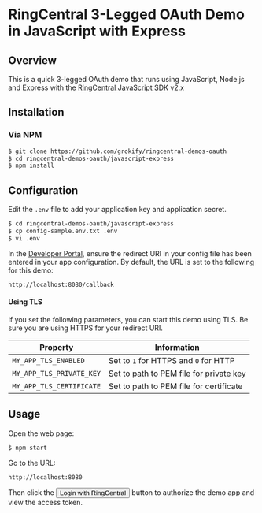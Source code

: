 RingCentral 3-Legged OAuth Demo in JavaScript with Express
==========================================================

## Overview

This is a quick 3-legged OAuth demo that runs using JavaScript, Node.js and Express with the [RingCentral JavaScript SDK](https://github.com/ringcentral/ringcentral-js) v2.x

## Installation

### Via NPM

```bash
$ git clone https://github.com/grokify/ringcentral-demos-oauth
$ cd ringcentral-demos-oauth/javascript-express
$ npm install
```

## Configuration

Edit the `.env` file to add your application key and application secret.

```bash
$ cd ringcentral-demos-oauth/javascript-express
$ cp config-sample.env.txt .env
$ vi .env
```

In the [Developer Portal](http://developer.ringcentral.com/), ensure the redirect URI in your config file has been entered in your app configuration. By default, the URL is set to the following for this demo:

```
http://localhost:8080/callback
```

#### Using TLS

If you set the following parameters, you can start this demo using TLS. Be sure you are using HTTPS for your redirect URI.

| Property | Information |
|----------|-------------|
| `MY_APP_TLS_ENABLED` | Set to `1` for HTTPS and `0` for HTTP |
| `MY_APP_TLS_PRIVATE_KEY` | Set to path to PEM file for private key |
| `MY_APP_TLS_CERTIFICATE` | Set to path to PEM file for certificate |

## Usage

Open the web page:

```bash
$ npm start
```

Go to the URL:

```
http://localhost:8080
````

Then click the <input type="button" value="Login with RingCentral"> button to authorize the demo app and view the access token.
